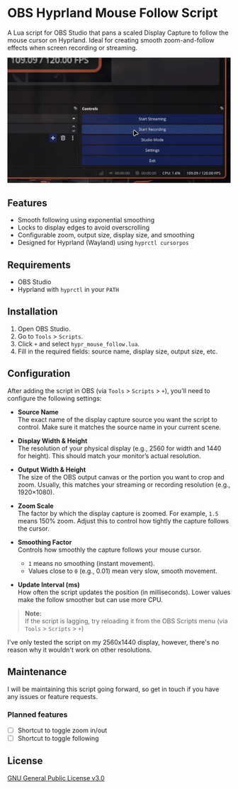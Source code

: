 # OBS Hyprland Mouse Follow Script

A Lua script for OBS Studio that pans a scaled Display Capture to follow the mouse cursor on Hyprland. Ideal for creating smooth zoom-and-follow effects when screen recording or streaming.

![Mouse Follow Example](example.gif)

## Features

- Smooth following using exponential smoothing
- Locks to display edges to avoid overscrolling
- Configurable zoom, output size, display size, and smoothing
- Designed for Hyprland (Wayland) using `hyprctl cursorpos`

## Requirements

- OBS Studio
- Hyprland with `hyprctl` in your `PATH`

## Installation

1. Open OBS Studio.
2. Go to `Tools` > `Scripts`.
3. Click `+` and select `hypr_mouse_follow.lua`.
5. Fill in the required fields: source name, display size, output size, etc.

## Configuration

After adding the script in OBS (via `Tools` > `Scripts` > `+`), you'll need to configure the following settings:

- **Source Name**  
  The exact name of the display capture source you want the script to control. Make sure it matches the source name in your current scene.

- **Display Width & Height**  
  The resolution of your physical display (e.g., 2560 for width and 1440 for height). This should match your monitor’s actual resolution.

- **Output Width & Height**  
  The size of the OBS output canvas or the portion you want to crop and zoom. Usually, this matches your streaming or recording resolution (e.g., 1920×1080).

- **Zoom Scale**  
  The factor by which the display capture is zoomed. For example, `1.5` means 150% zoom. Adjust this to control how tightly the capture follows the cursor.

- **Smoothing Factor**  
  Controls how smoothly the capture follows your mouse cursor.  
  - `1` means no smoothing (instant movement).  
  - Values close to `0` (e.g., 0.01) mean very slow, smooth movement.

- **Update Interval (ms)**  
  How often the script updates the position (in milliseconds). Lower values make the follow smoother but can use more CPU.

> **Note:**  
> If the script is lagging, try reloading it from the OBS Scripts menu (via `Tools` > `Scripts` > `+`)

I've only tested the script on my 2560x1440 display, however, there's no reason why it wouldn't work on other resolutions.

## Maintenance
I will be maintaining this script going forward, so get in touch if you have any issues or feature requests.

### Planned features
- [ ] Shortcut to toggle zoom in/out
- [ ] Shortcut to toggle following

## License

[GNU General Public License v3.0](LICENSE)
